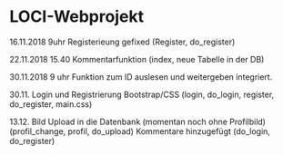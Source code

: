 # LOCI-Webprojekt

16.11.2018 9uhr
Registerieung gefixed (Register, do_register)

22.11.2018 15.40
Kommentarfunktion (index, neue Tabelle in der DB)

30.11.2018 9 uhr
Funktion zum ID auslesen und weitergeben integriert.

30.11. 
Login und Registrierung  Bootstrap/CSS (login, do_login, register, do_register, main.css)

13.12.
Bild Upload in die Datenbank (momentan noch ohne Profilbild) (profil_change, profil, do_upload)
Kommentare hinzugefügt (do_login, do_register)
